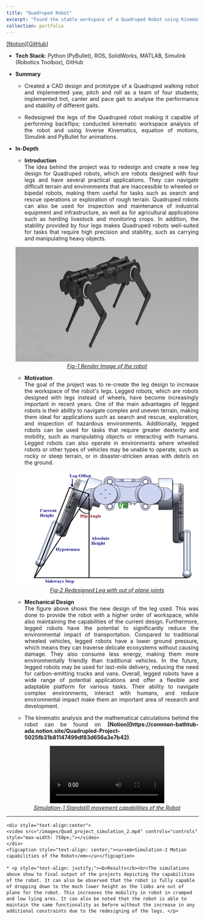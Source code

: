 ```yaml
---
title: "Quadruped Robot"
excerpt: "Found the stable workspace of a Quadruped Robot using Kinematic Analysis. <br/><img src='/images/QuadRobot.png'>"
collection: portfolio
---
```


[[Notion]](https://common-bathtub-ada.notion.site/Quadrupled-Project-5025fb31b81147499df83d656a3e7b42)[[GitHub]](https://github.com/SahilTChaudhary/Quadruped-Robot)

* <b>Tech Stack:</b> Python (PyBullet), ROS, SolidWorks, MATLAB, Simulink (Robotics Toolbox), GitHub
* <b> Summary </b>
    -  <p style="text-align: justify;">Created a CAD design and prototype of a Quadruped walking robot and implemented yaw, pitch and roll as a team of four students; implemented trot, canter and pace gait to analyse the performance and stability of different gaits.</p>
    -  <p style="text-align: justify;">Redesigned the legs of the Quadruped robot making it capable of performing backflips; conducted kinematic workspace analysis of the robot and using Inverse Kinematics, equation of motions, Simulink and PyBullet for animations.</p>

* <b>In-Depth</b>
    *  <p style="text-align: justify;"><b>Introduction</b><br>The idea behind the project was to redesign and create a new leg design for Quadruped robots, which are robots designed with four legs and have several practical applications. They can navigate difficult terrain and environments that are inaccessible to wheeled or bipedal robots, making them useful for tasks such as search and rescue operations or exploration of rough terrain. Quadruped robots can also be used for inspection and maintenance of industrial equipment and infrastructure, as well as for agricultural applications such as herding livestock and monitoring crops. In addition, the stability provided by four legs makes Quadruped robots well-suited for tasks that require high precision and stability, such as carrying and manipulating heavy objects.</p>

    <div style="text-align:center">
    <img src="/images/Quad_project_render_1.png" alt="Robot_Render" style="width:700px;height:300px;">
    </div>
    <figcaption style="text-align: center;"><u><em>Fig-1 Render Image of the robot</em></u></figcaption>
  
    * <p style="text-align: justify;"><b>Motivation</b><br>The goal of the project was to re-create the leg design to increase the workspace of the robot's legs. Legged robots, which are robots designed with legs instead of wheels, have become increasingly important in recent years. One of the main advantages of legged robots is their ability to navigate complex and uneven terrain, making them ideal for applications such as search and rescue, exploration, and inspection of hazardous environments. Additionally, legged robots can be used for tasks that require greater dexterity and mobility, such as manipulating objects or interacting with humans. Legged robots can also operate in environments where wheeled robots or other types of vehicles may be unable to operate, such as rocky or steep terrain, or in disaster-stricken areas with debris on the ground.</p>
    
    <div style="text-align:center">
    <img src="/images/Quad_project_Leg_Redesign.png" alt="Robot_Render" style="width:550px;height:300px;">
    </div>
    <figcaption style="text-align: center;"><u><em>Fig-2 Redesigned Leg with out of plane joints</em></u></figcaption>
    
    * <p style="text-align: justify;"><b>Mechanical Design</b><br>The figure above shows the new design of the leg used. This was done to provide the robot with a higher order of workspace, while also maintaining the capabilities of the current design. Furthermore, legged robots have the potential to significantly reduce the environmental impact of transportation. Compared to traditional wheeled vehicles, legged robots have a lower ground pressure, which means they can traverse delicate ecosystems without causing damage. They also consume less energy, making them more environmentally friendly than traditional vehicles. In the future, legged robots may be used for last-mile delivery, reducing the need for carbon-emitting trucks and vans. Overall, legged robots have a wide range of potential applications and offer a flexible and adaptable platform for various tasks. Their ability to navigate complex environments, interact with humans, and reduce environmental impact make them an important area of research and development.
    
    * <p style="text-align: justify;">The kinematic analysis and the mathematical calculations behind the robot can be found on <b>[Notion](https://common-bathtub-ada.notion.site/Quadrupled-Project-5025fb31b81147499df83d656a3e7b42)</b>.</p>

    <div style="text-align:center">
    <video src="/images/Quad_project_simulation_1.mp4" controls="controls" style="max-width: 750px;"></video>
    </div>
    <figcaption style="text-align: center;"><u><em>Simulation-1 Standstill movement capabilities of the Robot</em></u></figcaption>
---

    <div style="text-align:center">
    <video src="/images/Quad_project_simulation_2.mp4" controls="controls" style="max-width: 750px;"></video>
    </div>
    <figcaption style="text-align: center;"><u><em>Simulation-2 Motion capabilities of the Robot</em></u></figcaption>

    * <p style="text-align: justify;"><b>Results</b><br>The simulations above show to final output of the projects depicting the capabilities of the robot. It can also be observed that the robot is fully capable of dropping down to the much lower height as the limbs are out of plane for the robot. This increases the mobility in robot in cramped and low lying ares. It can also be noted that the robot is able to maintain the same functionality as before without the increase in any additional constraints due to the redesigning of the legs. </p>